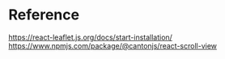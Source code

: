 # Reference

https://react-leaflet.js.org/docs/start-installation/
https://www.npmjs.com/package/@cantonjs/react-scroll-view